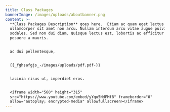```yaml
---
title: Class Packages
bannerImage: /images/uploads/aboutbanner.png
content: >-
  **Class Packages Description** goes here.  Etiam ac quam eget lectus venenatis
  ullamcorper sit amet non arcu. Nullam interdum arcu vitae augue pulvinar
  sodales. Sed non dui diam. Quisque lectus est, lobortis ac efficitur vitae,
  posuere a mauris. 


  ac dui pellentesque, 


  {{_fghsafgjs_-/images/uploads/pdf.pdf-}}


  lacinia risus ut, imperdiet eros.


  <iframe width="560" height="315"
  src="https://www.youtube.com/embed/yYqu5NdFMf8" frameborder="0"
  allow="autoplay; encrypted-media" allowfullscreen></iframe>
---
```


